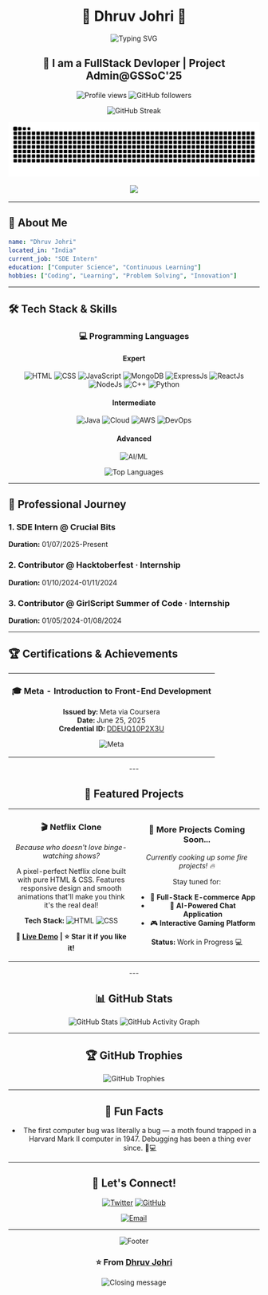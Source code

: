 <div align="center">

# 🌟 Dhruv Johri 🌟

<img src="https://readme-typing-svg.herokuapp.com?font=Fira+Code&size=30&duration=3000&pause=1000&color=9D4EDD&center=true&vCenter=true&multiline=true&width=600&height=100&lines=SDE%20Intern;Welcome+to+my+GitHub!" alt="Typing SVG" />

## 🚀 I am a FullStack Devloper | Project Admin@GSSoC'25

<p align="center">
  <img src="https://komarev.com/ghpvc/?username=DhruvJohri&color=blueviolet&style=for-the-badge" alt="Profile views" />
  <img src="https://img.shields.io/github/followers/DhruvJohri?style=for-the-badge&color=blueviolet" alt="GitHub followers" />
</p>

<div align="center">
  <img src="https://streak-stats.demolab.com/?user=DhruvJohri&theme=radical&hide_border=true&stroke=9D4EDD&ring=9D4EDD&fire=9D4EDD" alt="GitHub Streak" />
</div>


<!-- Snake Animation -->
<div align="center">
    
  ![snake gif](https://github.com/TechnologyHell/TechnologyHell/blob/output/github-snake-dark.svg)
</div>



<!-- Visit Counter -->
<div align="center">
  
  [![](https://visitcount.itsvg.in/api?id=technologyhell&icon=10&color=6)](https://visitcount.itsvg.in)
</div>







</div>

---

## 🌈 About Me

```yaml
name: "Dhruv Johri"
located_in: "India"
current_job: "SDE Intern"
education: ["Computer Science", "Continuous Learning"]
hobbies: ["Coding", "Learning", "Problem Solving", "Innovation"]
```



---

## 🛠️ Tech Stack & Skills

<div align="center">

### 💻 Programming Languages

#### Expert
![HTML](https://img.shields.io/badge/-HTML-blueviolet?style=for-the-badge&logo=html&logoColor=white) ![CSS](https://img.shields.io/badge/-CSS-blueviolet?style=for-the-badge&logo=css&logoColor=white) ![JavaScript](https://img.shields.io/badge/-JavaScript-blueviolet?style=for-the-badge&logo=javascript&logoColor=white) ![MongoDB](https://img.shields.io/badge/-MongoDB-blueviolet?style=for-the-badge&logo=mongodb&logoColor=white) ![ExpressJs](https://img.shields.io/badge/-ExpressJs-blueviolet?style=for-the-badge&logo=expressjs&logoColor=white) ![ReactJs](https://img.shields.io/badge/-ReactJs-blueviolet?style=for-the-badge&logo=reactjs&logoColor=white) ![NodeJs](https://img.shields.io/badge/-NodeJs-blueviolet?style=for-the-badge&logo=nodejs&logoColor=white) ![C++](https://img.shields.io/badge/-C++-blueviolet?style=for-the-badge&logo=c++&logoColor=white) ![Python](https://img.shields.io/badge/-Python-blueviolet?style=for-the-badge&logo=python&logoColor=white) 
#### Intermediate
![Java](https://img.shields.io/badge/-Java-blueviolet?style=for-the-badge&logo=java&logoColor=white) ![Cloud](https://img.shields.io/badge/-Cloud-blueviolet?style=for-the-badge&logo=cloud&logoColor=white) ![AWS](https://img.shields.io/badge/-AWS-blueviolet?style=for-the-badge&logo=aws&logoColor=white) ![DevOps](https://img.shields.io/badge/-DevOps-blueviolet?style=for-the-badge&logo=devops&logoColor=white) 
#### Advanced
![AI/ML](https://img.shields.io/badge/-AI/ML-blueviolet?style=for-the-badge&logo=ai/ml&logoColor=white) 

<img src="https://github-readme-stats.vercel.app/api/top-langs/?username=DhruvJohri&theme=radical&hide_border=true&include_all_commits=true&count_private=true&layout=compact" alt="Top Languages" />

</div>

---

## 💼 Professional Journey

### 1. SDE Intern @ Crucial Bits
**Duration:** 01/07/2025-Present




### 2.  Contributor  @ Hacktoberfest · Internship
**Duration:** 01/10/2024-01/11/2024




### 3.  Contributor  @  GirlScript Summer of Code · Internship
**Duration:** 01/05/2024-01/08/2024




---

## 🏆 Certifications & Achievements

<div align="center">

<table>
<tr>
<td align="center" width="100%">

### 🎓 **Meta - Introduction to Front-End Development**
**Issued by:** Meta via Coursera  
**Date:** June 25, 2025  
**Credential ID:** [DDEUQ10P2X3U](https://www.coursera.org/account/accomplishments/verify/DDEUQ10P2X3U)

![Meta](https://img.shields.io/badge/-Meta_Certified-blueviolet?style=for-the-badge&logo=meta&logoColor=white)

</td>
</tr>
</table>
---


## 🚀 Featured Projects

<div align="center">

<table>
<tr>
<td width="50%" align="center">

### 🎬 **Netflix Clone**
*Because who doesn't love binge-watching shows?*

A pixel-perfect Netflix clone built with pure HTML & CSS. Features responsive design and smooth animations that'll make you think it's the real deal!

**Tech Stack:**
![HTML](https://img.shields.io/badge/-HTML5-E34F26?style=flat-square&logo=html5&logoColor=white)
![CSS](https://img.shields.io/badge/-CSS3-1572B6?style=flat-square&logo=css3&logoColor=white)

**🔗 [Live Demo](https://github.com/DhruvJohri/Netflix-Clone.git) | ⭐ Star it if you like it!**

</td>
<td width="50%" align="center">

### 🚀 **More Projects Coming Soon...**
*Currently cooking up some fire projects! 🔥*

Stay tuned for:
- 📱 **Full-Stack E-commerce App**
- 🤖 **AI-Powered Chat Application**  
- 🎮 **Interactive Gaming Platform**

**Status:** Work in Progress 💻

</td>
</tr>
</table>

</div>
---

## 📊 GitHub Stats

<div align="center">
  
<img src="https://github-readme-stats.vercel.app/api?username=DhruvJohri&theme=radical&hide_border=true&include_all_commits=true&count_private=true" alt="GitHub Stats" />

<img src="https://github-readme-activity-graph.vercel.app/graph?username=DhruvJohri&theme=redical&hide_border=true" alt="GitHub Activity Graph" />

</div>

---

## 🏆 GitHub Trophies

<div align="center">
  <img src="https://github-profile-trophy.vercel.app/?username=DhruvJohri&theme=radical&no-frame=true&no-bg=false&margin-w=4" alt="GitHub Trophies" />
</div>

---

## 🎯 Fun Facts

- The first computer bug was literally a bug — a moth found trapped in a Harvard Mark II computer in 1947. Debugging has been a thing ever since. 🐛💻

---

## 🤝 Let's Connect!

<div align="center">

[![Twitter](https://img.shields.io/badge/Twitter-1DA1F2?style=for-the-badge&logo=twitter&logoColor=white)](https://x.com/DhruvJohri_)
[![GitHub](https://img.shields.io/badge/GitHub-100000?style=for-the-badge&logo=github&logoColor=white)](https://github.com/DhruvJohri)

[![Email](https://img.shields.io/badge/Email-D14836?style=for-the-badge&logo=gmail&logoColor=white)](mailto:johridhruv24@gmail.com)

</div>

---

<div align="center">
  <img src="https://capsule-render.vercel.app/api?type=waving&color=gradient&customColorList=12&height=100&section=footer" alt="Footer" />
  
  ### ⭐️ From [Dhruv Johri](https://github.com/DhruvJohri)
  
  <img src="https://readme-typing-svg.herokuapp.com?font=Fira+Code&size=18&duration=3000&pause=1000&color=9D4EDD&center=true&vCenter=true&width=600&lines=Thanks+for+visiting!;Let's+build+something+amazing+together!;Always+learning%2C+always+growing!" alt="Closing message" />
</div>
